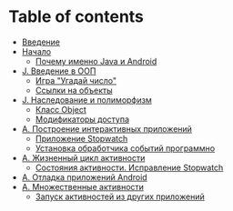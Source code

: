 # Table of contents

* [Введение](README.md)
* [Начало](01-begining/README.md)
  * [Почему именно Java и Android]()
* [J. Введение в ООП](java/oop/README.md)
  * [Игра "Угадай число"](java/oop/guess-game.md)
  * [Ссылки на объекты](java/object-reference/README.md)
* [J. Наследование и полиморфизм](java/inheritance/README.md)
  * [Класс Object](java/inheritance/object.md)
  * [Модификаторы доступа](java/inheritance/access-modifiers.md)
* [A. Построение интерактивных приложений](android/interactive-apps/README.md)
  * [Приложение Stopwatch](android/interactive-apps/stopwatch-app.md)
  * [Установка обработчика событий программно](android/interactive-apps/adding-of-listeners-in-activity.md)
* [A. Жизненный цикл активности](android/activity-lifecycle/README.md)
  * [Cостояния активности. Исправление Stopwatch](android/activity-lifecycle/lifecycle.md)
* [A. Отладка приложений Android]()
* [A. Множественные активности](myltiple-activity/README.md)
  * [Запуск активностей из других приложений](myltiple-activity/06.md)

